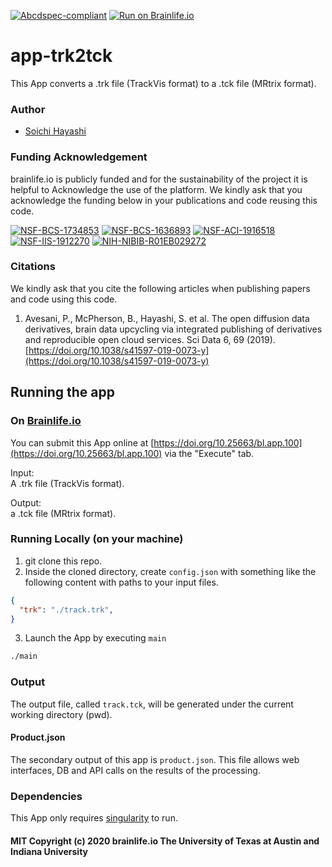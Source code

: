 [![Abcdspec-compliant](https://img.shields.io/badge/ABCD_Spec-v1.1-green.svg)](https://github.com/brain-life/abcd-spec)
[![Run on Brainlife.io](https://img.shields.io/badge/Brainlife-bl.app.100-blue.svg)](https://doi.org/10.25663/brainlife.app.100)

# app-trk2tck
This App converts a .trk file (TrackVis format) to a .tck file (MRtrix format).

### Author
- [Soichi Hayashi](hayashis@iu.edu)

### Funding Acknowledgement
brainlife.io is publicly funded and for the sustainability of the project it is helpful to Acknowledge the use of the platform. We kindly ask that you acknowledge the funding below in your publications and code reusing this code.

[![NSF-BCS-1734853](https://img.shields.io/badge/NSF_BCS-1734853-blue.svg)](https://nsf.gov/awardsearch/showAward?AWD_ID=1734853)
[![NSF-BCS-1636893](https://img.shields.io/badge/NSF_BCS-1636893-blue.svg)](https://nsf.gov/awardsearch/showAward?AWD_ID=1636893)
[![NSF-ACI-1916518](https://img.shields.io/badge/NSF_ACI-1916518-blue.svg)](https://nsf.gov/awardsearch/showAward?AWD_ID=1916518)
[![NSF-IIS-1912270](https://img.shields.io/badge/NSF_IIS-1912270-blue.svg)](https://nsf.gov/awardsearch/showAward?AWD_ID=1912270)
[![NIH-NIBIB-R01EB029272](https://img.shields.io/badge/NIH_NIBIB-R01EB029272-green.svg)](https://grantome.com/grant/NIH/R01-EB029272-01)

### Citations
We kindly ask that you cite the following articles when publishing papers and code using this code. 

1. Avesani, P., McPherson, B., Hayashi, S. et al. The open diffusion data derivatives, brain data upcycling via integrated publishing of derivatives and reproducible open cloud services. Sci Data 6, 69 (2019). [https://doi.org/10.1038/s41597-019-0073-y](https://doi.org/10.1038/s41597-019-0073-y)

## Running the app
### On [Brainlife.io](http://brainlife.io/) 
You can submit this App online at [https://doi.org/10.25663/bl.app.100](https://doi.org/10.25663/bl.app.100) via the "Execute" tab.

Input: \
A .trk file (TrackVis format).

Output: \
a .tck file (MRtrix format).

### Running Locally (on your machine)

1. git clone this repo.
2. Inside the cloned directory, create `config.json` with something like the following content with paths to your input files.

```json
{
  "trk": "./track.trk",
}
```

3. Launch the App by executing `main`

```bash
./main
```

### Output
The output file, called `track.tck`, will be generated under the current working directory (pwd). 

#### Product.json
The secondary output of this app is `product.json`. This file allows web interfaces, DB and API calls on the results of the processing. 

### Dependencies
This App only requires [singularity](https://www.sylabs.io/singularity/) to run. 

#### MIT Copyright (c) 2020 brainlife.io The University of Texas at Austin and Indiana University

